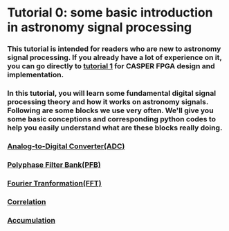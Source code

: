 # Tutorial 0: some basic introduction in astronomy signal processing

### This tutorial is intended for readers who are new to astronomy signal processing. If you already have a lot of experience on it,  you can go directly to [tutorial 1](https://casper.berkeley.edu/wiki/Introduction_to_Simulink_ROACH2) for CASPER FPGA design and implementation.
### In this tutorial, you will learn some fundamental digital signal processing theory and how it works on astronomy signals. Following are some blocks we use very often. We'll give you some basic conceptions and corresponding python codes to help you easily understand what are these blocks really doing.
### [Analog-to-Digital Converter(ADC)](ADC.ipynb)
### [Polyphase Filter Bank(PFB)](PFB.ipynb)
### [Fourier Tranformation(FFT)](FFT.ipynb)
### [Correlation](Corr.ipynb)
### [Accumulation](Accu.ipynb)
